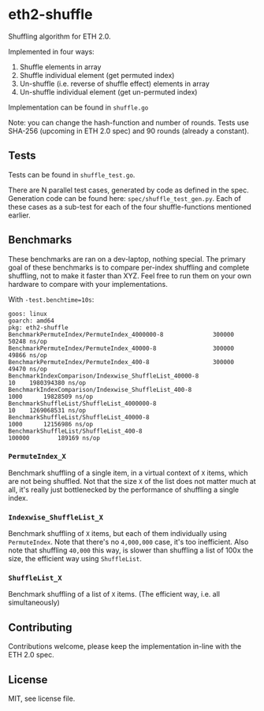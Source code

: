 # eth2-shuffle

Shuffling algorithm for ETH 2.0.

Implemented in four ways:

1. Shuffle elements in array
2. Shuffle individual element (get permuted index)
3. Un-shuffle (i.e. reverse of shuffle effect) elements in array
4. Un-shuffle individual element (get un-permuted index)

Implementation can be found in `shuffle.go`

Note: you can change the hash-function and number of rounds.
Tests use SHA-256 (upcoming in ETH 2.0 spec) and 90 rounds (already a constant).

## Tests

Tests can be found in `shuffle_test.go`.

There are N parallel test cases, generated by code as defined in the spec. Generation code can be found here: `spec/shuffle_test_gen.py`.
Each of these cases as a sub-test for each of the four shuffle-functions mentioned earlier.

## Benchmarks

These benchmarks are ran on a dev-laptop, nothing special.
The primary goal of these benchmarks is to compare per-index shuffling and complete shuffling, not to make it faster than XYZ.
Feel free to run them on your own hardware to compare with your implementations.

With `-test.benchtime=10s`:

```
goos: linux
goarch: amd64
pkg: eth2-shuffle
BenchmarkPermuteIndex/PermuteIndex_4000000-8         	  300000	     50248 ns/op
BenchmarkPermuteIndex/PermuteIndex_40000-8           	  300000	     49866 ns/op
BenchmarkPermuteIndex/PermuteIndex_400-8             	  300000	     49470 ns/op
BenchmarkIndexComparison/Indexwise_ShuffleList_40000-8         	      10	1980394380 ns/op
BenchmarkIndexComparison/Indexwise_ShuffleList_400-8           	    1000	  19828509 ns/op
BenchmarkShuffleList/ShuffleList_4000000-8                     	      10	1269068531 ns/op
BenchmarkShuffleList/ShuffleList_40000-8                       	    1000	  12156986 ns/op
BenchmarkShuffleList/ShuffleList_400-8                         	  100000	    189169 ns/op
```

### `PermuteIndex_X`
Benchmark shuffling of a single item, in a virtual context of `X` items, which are not being shuffled.
Not that the size `X` of the list does not matter much at all,
 it's really just bottlenecked by the performance of shuffling a single index.

### `Indexwise_ShuffleList_X`
Benchmark shuffling of `X` items, but each of them individually using `PermuteIndex`.
Note that there's no `4,000,000` case, it's too inefficient.
Also note that shuffling `40,000` this way, is slower than shuffling a list of 100x the size,
 the efficient way using `ShuffleList`.

### `ShuffleList_X`
Benchmark shuffling of a list of `X` items. (The efficient way, i.e. all simultaneously)


## Contributing

Contributions welcome, please keep the implementation in-line with the ETH 2.0 spec.

## License

MIT, see license file.


